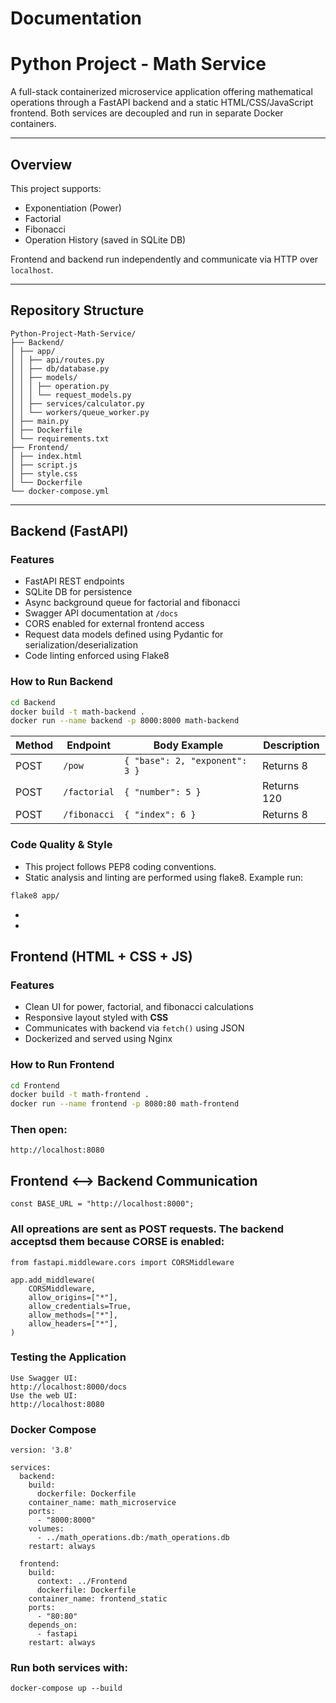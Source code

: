 # Documentation

# Python Project - Math Service

A full-stack containerized microservice application offering mathematical operations through a FastAPI backend and a static HTML/CSS/JavaScript frontend. Both services are decoupled and run in separate Docker containers.

---

##  Overview

This project supports:
- Exponentiation (Power)
- Factorial
- Fibonacci
- Operation History (saved in SQLite DB)

Frontend and backend run independently and communicate via HTTP over `localhost`.

---

##  Repository Structure
```
Python-Project-Math-Service/
├── Backend/
│ ├── app/
│ │ ├── api/routes.py
│ │ ├── db/database.py
│ │ ├── models/
│ │ │ ├── operation.py
│ │ │ └── request_models.py
│ │ ├── services/calculator.py
│ │ └── workers/queue_worker.py
│ ├── main.py
│ ├── Dockerfile
│ └── requirements.txt
├── Frontend/
│ ├── index.html
│ ├── script.js
│ ├── style.css
│ └── Dockerfile
└── docker-compose.yml
```
---

##  Backend (FastAPI)

###  Features

- FastAPI REST endpoints
- SQLite DB for persistence
- Async background queue for factorial and fibonacci
- Swagger API documentation at `/docs`
- CORS enabled for external frontend access
- Request data models defined using Pydantic for serialization/deserialization
- Code linting enforced using Flake8

###  How to Run Backend

```bash
cd Backend
docker build -t math-backend .
docker run --name backend -p 8000:8000 math-backend
```

| Method | Endpoint     | Body Example                   | Description                 |
| ------ | ------------ | ------------------------------ | --------------------------- |
| POST   | `/pow`       | `{ "base": 2, "exponent": 3 }` | Returns 8                   |
| POST   | `/factorial` | `{ "number": 5 }`              | Returns 120                 |
| POST   | `/fibonacci` | `{ "index": 6 }`               | Returns 8                   |

###  Code Quality & Style

- This project follows PEP8 coding conventions.
- Static analysis and linting are performed using flake8. Example run:
```bash
flake8 app/
```
- 
- 

##  Frontend (HTML + CSS + JS)

###  Features

- Clean UI for power, factorial, and fibonacci calculations  
- Responsive layout styled with **CSS**
- Communicates with backend via `fetch()` using JSON
- Dockerized and served using Nginx

  
###  How to Run Frontend
```bash
cd Frontend
docker build -t math-frontend .
docker run --name frontend -p 8080:80 math-frontend
```
### Then open:
```
http://localhost:8080
```

## Frontend <--> Backend Communication
```
const BASE_URL = "http://localhost:8000";
```
### All opreations are sent as POST requests. The backend acceptsd them because CORSE is enabled:
```
from fastapi.middleware.cors import CORSMiddleware

app.add_middleware(
    CORSMiddleware,
    allow_origins=["*"],
    allow_credentials=True,
    allow_methods=["*"],
    allow_headers=["*"],
)
```

### Testing the Application
```
Use Swagger UI:
http://localhost:8000/docs
Use the web UI:
http://localhost:8080
```

### Docker Compose
```
version: '3.8'

services:
  backend:
    build:
      dockerfile: Dockerfile
    container_name: math_microservice
    ports:
      - "8000:8000"
    volumes:
      - ../math_operations.db:/math_operations.db
    restart: always

  frontend:
    build:
      context: ../Frontend
      dockerfile: Dockerfile
    container_name: frontend_static
    ports:
      - "80:80"                    
    depends_on:
      - fastapi                    
    restart: always
```

###  Run both services with:
```
docker-compose up --build
```


